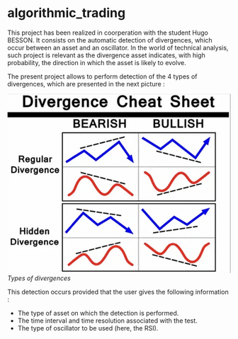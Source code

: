 # algorithmic_trading

This project has been realized in coorperation with the student Hugo BESSON. It consists on the automatic detection of divergences, which occur between an asset and an oscillator. In the world of technical analysis, such project is relevant as the divergence asset indicates, with high probability, the direction in which the asset is likely to evolve. 

The present project allows to perform detection of the 4 types of divergences, which are presented in the next picture : 

![](List_Divergences.png)
*Types of divergences*

This detection occurs provided that the user gives the following information :

- The type of asset on which the detection is performed. 
- The time interval and time resolution associated with the test.
- The type of oscillator to be used (here, the RSI).






